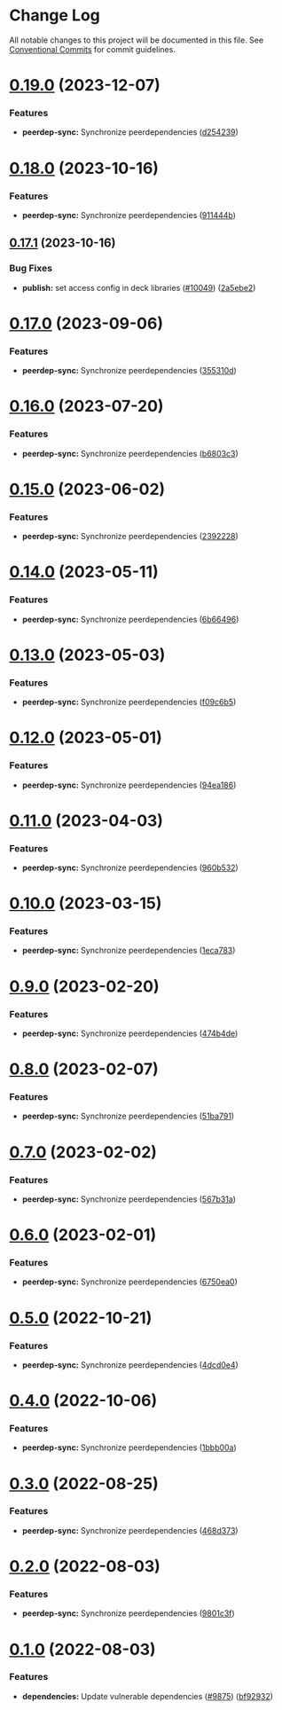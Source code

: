 # Change Log

All notable changes to this project will be documented in this file.
See [Conventional Commits](https://conventionalcommits.org) for commit guidelines.

# [0.19.0](https://github.com/spinnaker/deck/compare/@spinnaker/pluginsdk-peerdeps@0.18.0...@spinnaker/pluginsdk-peerdeps@0.19.0) (2023-12-07)


### Features

* **peerdep-sync:** Synchronize peerdependencies ([d254239](https://github.com/spinnaker/deck/commit/d254239836fb209de442fcdc3638cbafe5501a41))





# [0.18.0](https://github.com/spinnaker/deck/compare/@spinnaker/pluginsdk-peerdeps@0.17.1...@spinnaker/pluginsdk-peerdeps@0.18.0) (2023-10-16)


### Features

* **peerdep-sync:** Synchronize peerdependencies ([911444b](https://github.com/spinnaker/deck/commit/911444ba5559637b64fb6fed483ff83f75773f25))





## [0.17.1](https://github.com/spinnaker/deck/compare/@spinnaker/pluginsdk-peerdeps@0.17.0...@spinnaker/pluginsdk-peerdeps@0.17.1) (2023-10-16)


### Bug Fixes

* **publish:** set access config in deck libraries ([#10049](https://github.com/spinnaker/deck/issues/10049)) ([2a5ebe2](https://github.com/spinnaker/deck/commit/2a5ebe25662eeb9d41b5071749266bf9d6d51104))





# [0.17.0](https://github.com/spinnaker/deck/compare/@spinnaker/pluginsdk-peerdeps@0.16.0...@spinnaker/pluginsdk-peerdeps@0.17.0) (2023-09-06)


### Features

* **peerdep-sync:** Synchronize peerdependencies ([355310d](https://github.com/spinnaker/deck/commit/355310da81ddc51629ce5d9d191043ced8d9dfd8))





# [0.16.0](https://github.com/spinnaker/deck/compare/@spinnaker/pluginsdk-peerdeps@0.15.0...@spinnaker/pluginsdk-peerdeps@0.16.0) (2023-07-20)


### Features

* **peerdep-sync:** Synchronize peerdependencies ([b6803c3](https://github.com/spinnaker/deck/commit/b6803c35de202d7f0cc2f80115dffb326dbf1ccd))





# [0.15.0](https://github.com/spinnaker/deck/compare/@spinnaker/pluginsdk-peerdeps@0.14.0...@spinnaker/pluginsdk-peerdeps@0.15.0) (2023-06-02)


### Features

* **peerdep-sync:** Synchronize peerdependencies ([2392228](https://github.com/spinnaker/deck/commit/23922282ebb7359be123c3fd78a3baea470c7653))





# [0.14.0](https://github.com/spinnaker/deck/compare/@spinnaker/pluginsdk-peerdeps@0.13.0...@spinnaker/pluginsdk-peerdeps@0.14.0) (2023-05-11)


### Features

* **peerdep-sync:** Synchronize peerdependencies ([6b66496](https://github.com/spinnaker/deck/commit/6b664965f1d9bdfddb249b328a123eb398096f6c))





# [0.13.0](https://github.com/spinnaker/deck/compare/@spinnaker/pluginsdk-peerdeps@0.12.0...@spinnaker/pluginsdk-peerdeps@0.13.0) (2023-05-03)


### Features

* **peerdep-sync:** Synchronize peerdependencies ([f09c6b5](https://github.com/spinnaker/deck/commit/f09c6b5f54ffc27d0739cc86034ec0e91930acf6))





# [0.12.0](https://github.com/spinnaker/deck/compare/@spinnaker/pluginsdk-peerdeps@0.11.0...@spinnaker/pluginsdk-peerdeps@0.12.0) (2023-05-01)


### Features

* **peerdep-sync:** Synchronize peerdependencies ([94ea186](https://github.com/spinnaker/deck/commit/94ea186dc3209192556746dcf3101db3442d2fce))





# [0.11.0](https://github.com/spinnaker/deck/compare/@spinnaker/pluginsdk-peerdeps@0.10.0...@spinnaker/pluginsdk-peerdeps@0.11.0) (2023-04-03)


### Features

* **peerdep-sync:** Synchronize peerdependencies ([960b532](https://github.com/spinnaker/deck/commit/960b532de1e33f20e8890534ea19a0ca56f5f3f7))





# [0.10.0](https://github.com/spinnaker/deck/compare/@spinnaker/pluginsdk-peerdeps@0.9.0...@spinnaker/pluginsdk-peerdeps@0.10.0) (2023-03-15)


### Features

* **peerdep-sync:** Synchronize peerdependencies ([1eca783](https://github.com/spinnaker/deck/commit/1eca783ac57b894efc37c58a60122f2b5ce07b05))





# [0.9.0](https://github.com/spinnaker/deck/compare/@spinnaker/pluginsdk-peerdeps@0.8.0...@spinnaker/pluginsdk-peerdeps@0.9.0) (2023-02-20)


### Features

* **peerdep-sync:** Synchronize peerdependencies ([474b4de](https://github.com/spinnaker/deck/commit/474b4defd99202122b5920eefafd1dbb055bccae))





# [0.8.0](https://github.com/spinnaker/deck/compare/@spinnaker/pluginsdk-peerdeps@0.7.0...@spinnaker/pluginsdk-peerdeps@0.8.0) (2023-02-07)


### Features

* **peerdep-sync:** Synchronize peerdependencies ([51ba791](https://github.com/spinnaker/deck/commit/51ba7916af758d8197aac5ae827b55e2d9b7bd00))





# [0.7.0](https://github.com/spinnaker/deck/compare/@spinnaker/pluginsdk-peerdeps@0.6.0...@spinnaker/pluginsdk-peerdeps@0.7.0) (2023-02-02)


### Features

* **peerdep-sync:** Synchronize peerdependencies ([567b31a](https://github.com/spinnaker/deck/commit/567b31a1af2bc41b49300368b886f096d8e605c1))





# [0.6.0](https://github.com/spinnaker/deck/compare/@spinnaker/pluginsdk-peerdeps@0.5.0...@spinnaker/pluginsdk-peerdeps@0.6.0) (2023-02-01)


### Features

* **peerdep-sync:** Synchronize peerdependencies ([6750ea0](https://github.com/spinnaker/deck/commit/6750ea08f146e8113031372bedda5c5dc2621038))





# [0.5.0](https://github.com/spinnaker/deck/compare/@spinnaker/pluginsdk-peerdeps@0.4.0...@spinnaker/pluginsdk-peerdeps@0.5.0) (2022-10-21)


### Features

* **peerdep-sync:** Synchronize peerdependencies ([4dcd0e4](https://github.com/spinnaker/deck/commit/4dcd0e47d79058233c41dad40c0b9e1fba76e3b7))





# [0.4.0](https://github.com/spinnaker/deck/compare/@spinnaker/pluginsdk-peerdeps@0.3.0...@spinnaker/pluginsdk-peerdeps@0.4.0) (2022-10-06)


### Features

* **peerdep-sync:** Synchronize peerdependencies ([1bbb00a](https://github.com/spinnaker/deck/commit/1bbb00aaa9fa408155671b330e2c4987d71a8802))





# [0.3.0](https://github.com/spinnaker/deck/compare/@spinnaker/pluginsdk-peerdeps@0.2.0...@spinnaker/pluginsdk-peerdeps@0.3.0) (2022-08-25)


### Features

* **peerdep-sync:** Synchronize peerdependencies ([468d373](https://github.com/spinnaker/deck/commit/468d37332b2fe49083daadeeb6f1130ab470f65b))





# [0.2.0](https://github.com/spinnaker/deck/compare/@spinnaker/pluginsdk-peerdeps@0.1.0...@spinnaker/pluginsdk-peerdeps@0.2.0) (2022-08-03)


### Features

* **peerdep-sync:** Synchronize peerdependencies ([9801c3f](https://github.com/spinnaker/deck/commit/9801c3f8bacb1856cfe56a239b2e3b244519cace))





# [0.1.0](https://github.com/spinnaker/deck/compare/@spinnaker/pluginsdk-peerdeps@0.0.19...@spinnaker/pluginsdk-peerdeps@0.1.0) (2022-08-03)


### Features

* **dependencies:** Update vulnerable dependencies ([#9875](https://github.com/spinnaker/deck/issues/9875)) ([bf92932](https://github.com/spinnaker/deck/commit/bf92932c9396a88fb902050b52f504e4ac01aaa0))
